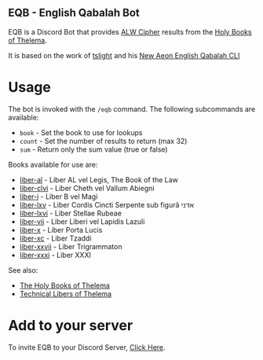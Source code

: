 ## EQB - English Qabalah Bot

EQB is a Discord Bot that provides [ALW Cipher](https://en.wikipedia.org/wiki/English_Qabalah) results from the [Holy Books of Thelema](https://en.wikipedia.org/wiki/The_Holy_Books_of_Thelema).

It is based on the work of [tslight](https://github.com/tslight) and his [New Aeon English Qabalah CLI](https://github.com/tslight/naeq) 

# Usage

The bot is invoked with the `/eqb` command. The following subcommands are available:

* `book` - Set the book to use for lookups
* `count` - Set the number of results to return (max 32)
* `sum` - Return only the sum value (true or false)

Books available for use are:

* [liber-al](https://hermetic.com/legis/ccxx/index) - Liber AL vel Legis, The Book of the Law
* [liber-clvi](https://hermetic.com/crowley/libers/lib156) - Liber Cheth vel Vallum Abiegni
* [liber-i](https://hermetic.com/crowley/libers/lib1) - Liber B vel Magi
* [liber-lxv](https://hermetic.com/crowley/libers/lib65) - Liber Cordis Cincti Serpente sub figurâ אדני 
* [liber-lxvi](https://hermetic.com/crowley/libers/lib66) - Liber Stellae Rubeae
* [liber-vii](https://hermetic.com/crowley/libers/lib7) - Liber Liberi vel Lapidis Lazuli
* [liber-x](https://hermetic.com/crowley/libers/lib10) - Liber Porta Lucis
* [liber-xc](https://hermetic.com/crowley/libers/lib90) - Liber Tzaddi
* [liber-xxvii](https://hermetic.com/crowley/libers/lib27) - Liber Trigrammaton
* [liber-xxxi](https://hermetic.com/crowley/libers/lib31) - Liber XXXI


See also:

* [The Holy Books of Thelema](https://en.wikipedia.org/wiki/The_Holy_Books_of_Thelema)
* [Technical Libers of Thelema](https://hermetic.com/crowley/libers/index)

# Add to your server 

To invite EQB to your Discord Server, [Click Here](https://discord.com/oauth2/authorize?client_id=1123814132559380590&scope=bot&permissions=532576331840).



